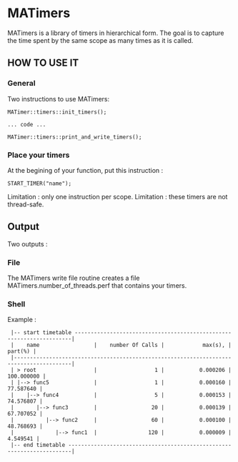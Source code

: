 # MATimers

MATimers is a library of timers in hierarchical form. The goal is to capture the time spent by the same scope as many times as it is called.

## HOW TO USE IT

### General

Two instructions to use MATimers: 

```
MATimer::timers::init_timers();

... code ...

MATimer::timers::print_and_write_timers();
```

### Place your timers

At the begining of your function, put this instruction :

```
START_TIMER("name");
```

Limitation : only one instruction per scope.
Limitation : these timers are not thread-safe.

## Output

Two outputs :

### File

The MATimers write file routine creates a file MATimers.number_of_threads.perf that contains your timers.

### Shell

Example :

```
 |-- start timetable ---------------------------------------------------------------------|
 |    name                 |    number Of Calls |            max(s), |            part(%) |
 |----------------------------------------------------------------------------------------|
 | > root                  |                  1 |           0.000206 |         100.000000 |
 | |--> func5              |                  1 |           0.000160 |          77.587640 |
 |    |--> func4           |                  5 |           0.000153 |          74.576807 |
 |       |--> func3        |                 20 |           0.000139 |          67.707052 |
 |          |--> func2     |                 60 |           0.000100 |          48.768693 |
 |             |--> func1  |                120 |           0.000009 |           4.549541 |
 |-- end timetable -----------------------------------------------------------------------|
```
